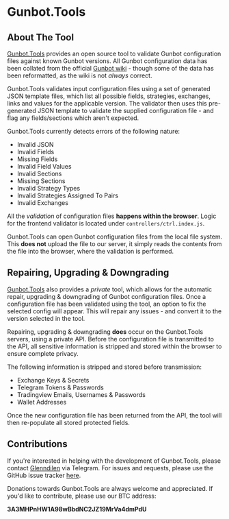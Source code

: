 # Gunbot.Tools

## About The Tool

[Gunbot.Tools](https://dev.gunbot.tools/) provides an open source tool to validate Gunbot configuration files against known Gunbot versions.
All Gunbot configuration data has been collated from the official [Gunbot wiki](https://wiki.gunthy.org/) - though some of the data has been reformatted, as the wiki is not *always* correct.

Gunbot.Tools validates input configuration files using a set of generated JSON template files, which list all possible fields, strategies, exchanges, links and values for the applicable version.
The validator then uses this pre-generated JSON template to validate the supplied configuration file - and flag any fields/sections which aren't expected.

Gunbot.Tools currently detects errors of the following nature:
  
  * Invalid JSON
  * Invalid Fields
  * Missing Fields
  * Invalid Field Values
  * Invalid Sections
  * Missing Sections
  * Invalid Strategy Types
  * Invalid Strategies Assigned To Pairs
  * Invalid Exchanges

All the *validation* of configuration files **happens within the browser**. 
Logic for the frontend validator is located under `controllers/ctrl.index.js`.

Gunbot.Tools can open Gunbot configuration files from the local file system. 
This **does not** upload the file to our server, it simply reads the contents from the file into the browser, where the validation is performed.

## Repairing, Upgrading & Downgrading

[Gunbot.Tools](https://dev.gunbot.tools/) also provides a *private* tool, which allows for the automatic repair, upgrading & downgrading of Gunbot configuration files.
Once a configuration file has been validated using the tool, an option to fix the selected config will appear. This will repair any issues - and convert it to the version selected in the tool.

Repairing, upgrading & downgrading **does** occur on the Gunbot.Tools servers, using a private API.
Before the configuration file is transmitted to the API, all sensitive information is stripped and stored within the browser to ensure complete privacy.

The following information is stripped and stored before transmission:

  * Exchange Keys & Secrets
  * Telegram Tokens & Passwords
  * Tradingview Emails, Usernames & Passwords
  * Wallet Addresses
  
Once the new configuration file has been returned from the API, the tool will then re-populate all stored protected fields.

## Contributions

If you're interested in helping with the development of Gunbot.Tools, please contact [Glenndilen](https://t.me/Glenndilen) via Telegram.
For issues and requests, please use the GitHub issue tracker [here](https://github.com/gunbot-tools/validator/issues).

Donations towards Gunbot.Tools are always welcome and appreciated. 
If you'd like to contribute, please use our BTC address:

**3A3MHPnHW1A98wBbdNC2JZ19MrVa4dmPdU**